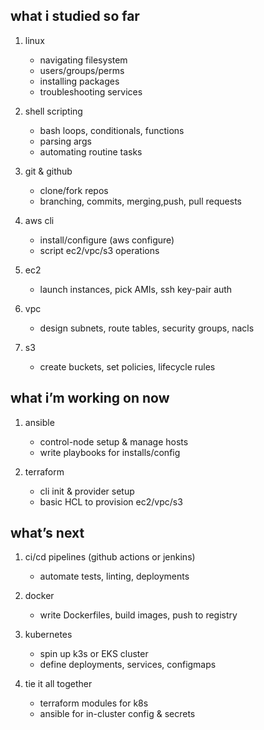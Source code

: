 what i studied so far
---------------------
1. linux  
   - navigating filesystem  
   - users/groups/perms  
   - installing packages  
   - troubleshooting services  

2. shell scripting  
   - bash loops, conditionals, functions  
   - parsing args  
   - automating routine tasks  

3. git & github  
   - clone/fork repos  
   - branching, commits, merging,push, pull requests  

4. aws cli  
   - install/configure (aws configure)  
   - script ec2/vpc/s3 operations  

5. ec2  
   - launch instances, pick AMIs, ssh key-pair auth  

6. vpc  
   - design subnets, route tables, security groups, nacls  

7. s3  
   - create buckets, set policies, lifecycle rules  

what i’m working on now
------------------------
1. ansible  
   - control-node setup & manage hosts  
   - write playbooks for installs/config  

2. terraform  
   - cli init & provider setup  
   - basic HCL to provision ec2/vpc/s3  

what’s next
-----------
1. ci/cd pipelines (github actions or jenkins)  
   - automate tests, linting, deployments  

2. docker  
   - write Dockerfiles, build images, push to registry  

3. kubernetes  
   - spin up k3s or EKS cluster  
   - define deployments, services, configmaps  

4. tie it all together  
   - terraform modules for k8s  
   - ansible for in-cluster config & secrets  

